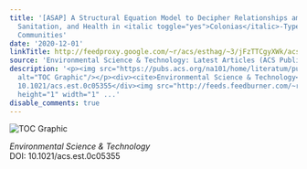 ```yaml
---
title: '[ASAP] A Structural Equation Model to Decipher Relationships among Water,
  Sanitation, and Health in <italic toggle="yes">Colonias</italic>-Type Unincorporated
  Communities'
date: '2020-12-01'
linkTitle: http://feedproxy.google.com/~r/acs/esthag/~3/jFzTTCgyXWk/acs.est.0c05355
source: 'Environmental Science & Technology: Latest Articles (ACS Publications)'
description: '<p><img src="https://pubs.acs.org/na101/home/literatum/publisher/achs/journals/content/esthag/0/esthag.ahead-of-print/acs.est.0c05355/20201201/images/medium/es0c05355_0007.gif"
  alt="TOC Graphic"/></p><div><cite>Environmental Science & Technology</cite></div><div>DOI:
  10.1021/acs.est.0c05355</div><img src="http://feeds.feedburner.com/~r/acs/esthag/~4/jFzTTCgyXWk"
  height="1" width="1" ...'
disable_comments: true
---
```

<p><img src="https://pubs.acs.org/na101/home/literatum/publisher/achs/journals/content/esthag/0/esthag.ahead-of-print/acs.est.0c05355/20201201/images/medium/es0c05355_0007.gif" alt="TOC Graphic"/></p><div><cite>Environmental Science & Technology</cite></div><div>DOI: 10.1021/acs.est.0c05355</div><img src="http://feeds.feedburner.com/~r/acs/esthag/~4/jFzTTCgyXWk" height="1" width="1" ...